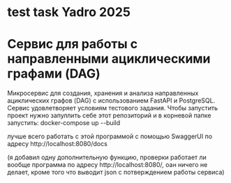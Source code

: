 # test task Yadro 2025

# Сервис для работы с направленными ациклическими графами (DAG)

Микросервис для создания, хранения и анализа направленных ациклических графов (DAG) с использованием FastAPI и PostgreSQL.
Сервис удовлетворяет условиям тестового задания.
Чтобы запустить проект нужно запуллить себе этот репозиторий и в корневой папке запустить:
docker-compose up --build

лучше всего работать с этой программой с помощью SwaggerUI по адресу http://localhost:8080/docs

(я добавил одну дополнительную функцию, проверки работает ли вообще программа по адресу http://localhost:8080/, оан ничего не делает, кроме того что выводит json с потверждением работы сервиса)
